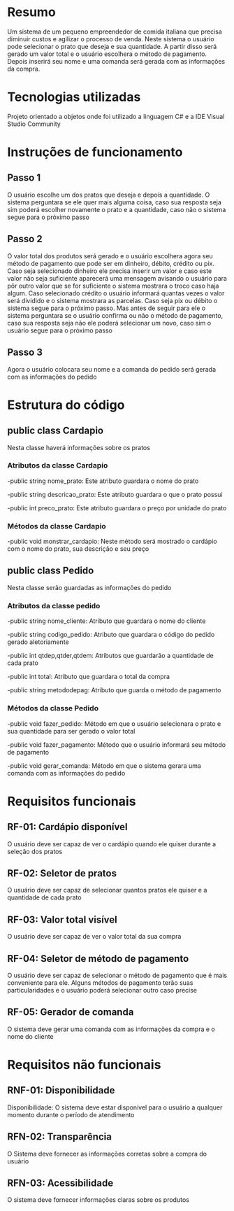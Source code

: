 <h1>Resumo</h1>   

  

   

  

<p>Um sistema de um pequeno empreendedor de comida italiana que precisa diminuir custos e agilizar o processo de venda. Neste sistema o usuário pode selecionar o prato que deseja e sua quantidade. A partir disso será gerado um valor total e o usuário escolhera o método de pagamento. Depois inserirá seu nome e uma comanda será gerada com as informações da compra. </p>   

  

   

  

<h1>Tecnologias utilizadas</h1>   

  

   

  

<p>Projeto orientado a objetos onde foi utilizado a linguagem C# e a IDE Visual Studio Community</p>   

  

   

  

<h1>Instruções de funcionamento</h1>   

  

   

  

<h2>Passo 1</h2>   

  

   

  

<p>O usuário escolhe um dos pratos que deseja e depois a quantidade. O sistema perguntara se ele quer mais alguma coisa, caso sua resposta seja sim poderá escolher novamente o prato e a quantidade, caso não o sistema segue para o próximo passo</p>   

  

   

  

<h2>Passo 2</h2>   

  

   

  

<p>O valor total dos produtos será gerado e o usuário escolhera agora seu método de pagamento que pode ser em dinheiro, débito, crédito ou pix. Caso seja selecionado dinheiro ele precisa inserir um valor e caso este valor não seja suficiente aparecerá uma mensagem avisando o usuário para pôr outro valor que se for suficiente o sistema mostrara o troco caso haja algum. Caso selecionado crédito o usuário informará quantas vezes o valor será dividido e o sistema mostrara as parcelas. Caso seja pix ou débito o sistema segue para o próximo passo. Mas antes de seguir para ele o sistema perguntara se o usuário confirma ou não o método de pagamento, caso sua resposta seja não ele poderá selecionar um novo, caso sim o usuário segue para o próximo passo</p>   

  

   

  

<h2>Passo 3</h2>   

  

   

  

<p>Agora o usuário colocara seu nome e a comanda do pedido será gerada com as informações do pedido</p>   

  

   

  

<h1>Estrutura do código</h1>   

  

   

  

<h2>public class Cardapio</h2>   

  

   

  

<p>Nesta classe haverá informações sobre os pratos</p>   

  

   

  

<h3>Atributos da classe Cardapio</h3>   

  

   

  

<p>-public string nome_prato: Este atributo guardara o nome do prato </p>   

  

   

  

<p>-public string descricao_prato: Este atributo guardara o que o prato possui</p>   

  

   

  

<p>-public int preco_prato: Este atributo guardara o preço por unidade do prato</p>   

  

   

  

<h3>Métodos da classe Cardapio</h3>   

  

   

  

<p>-public void monstrar_cardapio: Neste método será mostrado o cardápio com o nome do prato, sua descrição e seu preço</p>   

  

   

  

<h2>public class Pedido</h2>   

  

   

  

<p>Nesta classe serão guardadas as informações do pedido</p>   

  

   

  

<h3>Atributos da classe pedido</h3>   

  

   

  

<p>-public string nome_cliente: Atributo que guardara o nome do cliente</p>   

  

   

  

<p>-public string codigo_pedido: Atributo que guardara o código do pedido gerado aletoriamente</p>   

  

   

  

<p>-public int qtdep,qtder,qtdem: Atributos que guardarão a quantidade de cada prato</p>   

  

   

  

<p>-public int total: Atributo que guardara o total da compra</p>   

  

   

  

<P>-public string metododepag: Atributo que guarda o método de pagamento</P>   

  

   

  

<h3>Métodos da classe Pedido</h3>   

  

   

  

<p>-public void fazer_pedido: Método em que o usuário selecionara o prato e sua quantidade para ser gerado o valor total</p>   

  

   

  

<p>-public void fazer_pagamento: Método que o usuário informará seu método de pagamento</p>   

  

   

  

<P>-public void gerar_comanda: Método em que o sistema gerara uma comanda com as informações do pedido</P>   

  

   

  

<h1>Requisitos funcionais</h1>  

  

<h2>RF-01: Cardápio disponível</h2>  

  

<p>O usuário deve ser capaz de ver o cardápio quando ele quiser durante a seleção dos pratos</p>  

  

<h2>RF-02: Seletor de pratos</h2>  

  

<p>O usuário deve ser capaz de selecionar quantos pratos ele quiser e a quantidade de cada prato</p>  

  

<h2>RF-03: Valor total visível</h2>  

  

<p> O usuário deve ser capaz de ver o valor total da sua compra</p>  

  

<h2>RF-04: Seletor de método de pagamento</h2>  

  

<p>O usuário deve ser capaz de selecionar o método de pagamento que é mais conveniente para ele. Alguns métodos de pagamento terão suas particularidades e o usuário poderá selecionar outro caso precise</p>  

  

<h2>RF-05: Gerador de comanda</h2>  

  

<p>O sistema deve gerar uma comanda com as informações da compra e o nome do cliente</p>  

  

<h1>Requisitos não funcionais</h1>  

  

<h2>RNF-01: Disponibilidade</h2>  

  

<p>Disponibilidade: O sistema deve estar disponível para o usuário a qualquer momento durante o período de atendimento</p>  

  

<h2>RFN-02: Transparência </h2>  

<p>O Sistema deve fornecer as informações corretas sobre a compra do usuário</p> 

<h2>RFN-03: Acessibilidade</h2> 

<p> O sistema deve fornecer informações claras sobre os produtos</p> 
  

   

 
